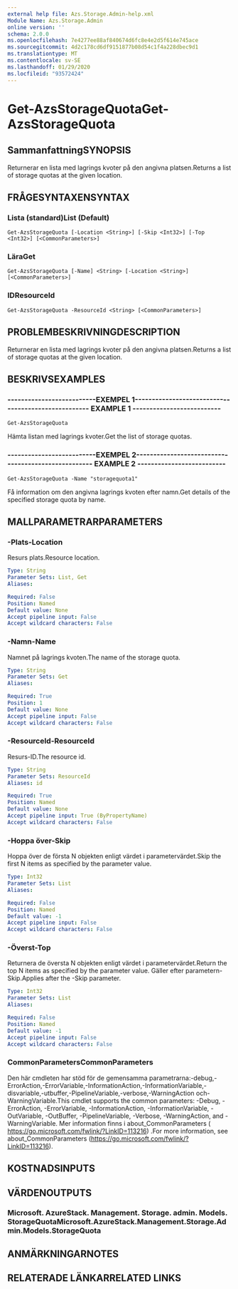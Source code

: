 ```yaml
---
external help file: Azs.Storage.Admin-help.xml
Module Name: Azs.Storage.Admin
online version: ''
schema: 2.0.0
ms.openlocfilehash: 7e4277ee88af840674d6fc8e4e2d5f614e745ace
ms.sourcegitcommit: 4d2c178cd6df9151877b08d54c1f4a228dbec9d1
ms.translationtype: MT
ms.contentlocale: sv-SE
ms.lasthandoff: 01/29/2020
ms.locfileid: "93572424"
---
```

# <span data-ttu-id="d9fd7-101">Get-AzsStorageQuota</span><span class="sxs-lookup"><span data-stu-id="d9fd7-101">Get-AzsStorageQuota</span></span>

## <span data-ttu-id="d9fd7-102">Sammanfattning</span><span class="sxs-lookup"><span data-stu-id="d9fd7-102">SYNOPSIS</span></span>
<span data-ttu-id="d9fd7-103">Returnerar en lista med lagrings kvoter på den angivna platsen.</span><span class="sxs-lookup"><span data-stu-id="d9fd7-103">Returns a list of storage quotas at the given location.</span></span>

## <span data-ttu-id="d9fd7-104">FRÅGESYNTAXEN</span><span class="sxs-lookup"><span data-stu-id="d9fd7-104">SYNTAX</span></span>

### <span data-ttu-id="d9fd7-105">Lista (standard)</span><span class="sxs-lookup"><span data-stu-id="d9fd7-105">List (Default)</span></span>
```
Get-AzsStorageQuota [-Location <String>] [-Skip <Int32>] [-Top <Int32>] [<CommonParameters>]
```

### <span data-ttu-id="d9fd7-106">Lära</span><span class="sxs-lookup"><span data-stu-id="d9fd7-106">Get</span></span>
```
Get-AzsStorageQuota [-Name] <String> [-Location <String>] [<CommonParameters>]
```

### <span data-ttu-id="d9fd7-107">ID</span><span class="sxs-lookup"><span data-stu-id="d9fd7-107">ResourceId</span></span>
```
Get-AzsStorageQuota -ResourceId <String> [<CommonParameters>]
```

## <span data-ttu-id="d9fd7-108">PROBLEMBESKRIVNING</span><span class="sxs-lookup"><span data-stu-id="d9fd7-108">DESCRIPTION</span></span>
<span data-ttu-id="d9fd7-109">Returnerar en lista med lagrings kvoter på den angivna platsen.</span><span class="sxs-lookup"><span data-stu-id="d9fd7-109">Returns a list of storage quotas at the given location.</span></span>

## <span data-ttu-id="d9fd7-110">BESKRIVS</span><span class="sxs-lookup"><span data-stu-id="d9fd7-110">EXAMPLES</span></span>

### <span data-ttu-id="d9fd7-111">--------------------------EXEMPEL 1--------------------------</span><span class="sxs-lookup"><span data-stu-id="d9fd7-111">-------------------------- EXAMPLE 1 --------------------------</span></span>
```
Get-AzsStorageQuota
```

<span data-ttu-id="d9fd7-112">Hämta listan med lagrings kvoter.</span><span class="sxs-lookup"><span data-stu-id="d9fd7-112">Get the list of storage quotas.</span></span>

### <span data-ttu-id="d9fd7-113">--------------------------EXEMPEL 2--------------------------</span><span class="sxs-lookup"><span data-stu-id="d9fd7-113">-------------------------- EXAMPLE 2 --------------------------</span></span>
```
Get-AzsStorageQuota -Name "storagequota1"
```

<span data-ttu-id="d9fd7-114">Få information om den angivna lagrings kvoten efter namn.</span><span class="sxs-lookup"><span data-stu-id="d9fd7-114">Get details of the specified storage quota by name.</span></span>

## <span data-ttu-id="d9fd7-115">MALLPARAMETRAR</span><span class="sxs-lookup"><span data-stu-id="d9fd7-115">PARAMETERS</span></span>

### <span data-ttu-id="d9fd7-116">-Plats</span><span class="sxs-lookup"><span data-stu-id="d9fd7-116">-Location</span></span>
<span data-ttu-id="d9fd7-117">Resurs plats.</span><span class="sxs-lookup"><span data-stu-id="d9fd7-117">Resource location.</span></span>

```yaml
Type: String
Parameter Sets: List, Get
Aliases: 

Required: False
Position: Named
Default value: None
Accept pipeline input: False
Accept wildcard characters: False
```

### <span data-ttu-id="d9fd7-118">-Namn</span><span class="sxs-lookup"><span data-stu-id="d9fd7-118">-Name</span></span>
<span data-ttu-id="d9fd7-119">Namnet på lagrings kvoten.</span><span class="sxs-lookup"><span data-stu-id="d9fd7-119">The name of the storage quota.</span></span>

```yaml
Type: String
Parameter Sets: Get
Aliases: 

Required: True
Position: 1
Default value: None
Accept pipeline input: False
Accept wildcard characters: False
```

### <span data-ttu-id="d9fd7-120">-ResourceId</span><span class="sxs-lookup"><span data-stu-id="d9fd7-120">-ResourceId</span></span>
<span data-ttu-id="d9fd7-121">Resurs-ID.</span><span class="sxs-lookup"><span data-stu-id="d9fd7-121">The resource id.</span></span>

```yaml
Type: String
Parameter Sets: ResourceId
Aliases: id

Required: True
Position: Named
Default value: None
Accept pipeline input: True (ByPropertyName)
Accept wildcard characters: False
```

### <span data-ttu-id="d9fd7-122">-Hoppa över</span><span class="sxs-lookup"><span data-stu-id="d9fd7-122">-Skip</span></span>
<span data-ttu-id="d9fd7-123">Hoppa över de första N objekten enligt värdet i parametervärdet.</span><span class="sxs-lookup"><span data-stu-id="d9fd7-123">Skip the first N items as specified by the parameter value.</span></span>

```yaml
Type: Int32
Parameter Sets: List
Aliases: 

Required: False
Position: Named
Default value: -1
Accept pipeline input: False
Accept wildcard characters: False
```

### <span data-ttu-id="d9fd7-124">-Överst</span><span class="sxs-lookup"><span data-stu-id="d9fd7-124">-Top</span></span>
<span data-ttu-id="d9fd7-125">Returnera de översta N objekten enligt värdet i parametervärdet.</span><span class="sxs-lookup"><span data-stu-id="d9fd7-125">Return the top N items as specified by the parameter value.</span></span>
<span data-ttu-id="d9fd7-126">Gäller efter parametern-Skip.</span><span class="sxs-lookup"><span data-stu-id="d9fd7-126">Applies after the -Skip parameter.</span></span>

```yaml
Type: Int32
Parameter Sets: List
Aliases: 

Required: False
Position: Named
Default value: -1
Accept pipeline input: False
Accept wildcard characters: False
```

### <span data-ttu-id="d9fd7-127">CommonParameters</span><span class="sxs-lookup"><span data-stu-id="d9fd7-127">CommonParameters</span></span>
<span data-ttu-id="d9fd7-128">Den här cmdleten har stöd för de gemensamma parametrarna:-debug,-ErrorAction,-ErrorVariable,-InformationAction,-InformationVariable,-disvariable,-utbuffer,-PipelineVariable,-verbose,-WarningAction och-WarningVariable.</span><span class="sxs-lookup"><span data-stu-id="d9fd7-128">This cmdlet supports the common parameters: -Debug, -ErrorAction, -ErrorVariable, -InformationAction, -InformationVariable, -OutVariable, -OutBuffer, -PipelineVariable, -Verbose, -WarningAction, and -WarningVariable.</span></span> <span data-ttu-id="d9fd7-129">Mer information finns i about_CommonParameters ( https://go.microsoft.com/fwlink/?LinkID=113216) .</span><span class="sxs-lookup"><span data-stu-id="d9fd7-129">For more information, see about_CommonParameters (https://go.microsoft.com/fwlink/?LinkID=113216).</span></span>

## <span data-ttu-id="d9fd7-130">KOSTNADS</span><span class="sxs-lookup"><span data-stu-id="d9fd7-130">INPUTS</span></span>

## <span data-ttu-id="d9fd7-131">VÄRDEN</span><span class="sxs-lookup"><span data-stu-id="d9fd7-131">OUTPUTS</span></span>

### <span data-ttu-id="d9fd7-132">Microsoft. AzureStack. Management. Storage. admin. Models. StorageQuota</span><span class="sxs-lookup"><span data-stu-id="d9fd7-132">Microsoft.AzureStack.Management.Storage.Admin.Models.StorageQuota</span></span>

## <span data-ttu-id="d9fd7-133">ANMÄRKNINGAR</span><span class="sxs-lookup"><span data-stu-id="d9fd7-133">NOTES</span></span>

## <span data-ttu-id="d9fd7-134">RELATERADE LÄNKAR</span><span class="sxs-lookup"><span data-stu-id="d9fd7-134">RELATED LINKS</span></span>

